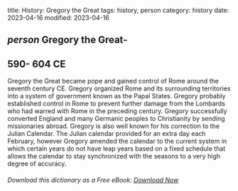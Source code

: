 title: History: Gregory the Great
tags: history, person
category: history
date: 2023-04-16
modified: 2023-04-16

## _person_  Gregory the Great-
  590-
604 CE
-
 Gregory the Great
became pope and gained control of Rome around the seventh century CE.
Gregory organized Rome and its surrounding territories into a system
of government known as the Papal States.  Gregory probably established
control in Rome to prevent further damage from the Lombards who had
warred with Rome in the preceding century.  Gregory successfully
converted England and many Germanic peoples to Christianity by
sending missionaries abroad.   Gregory is also well known for his
correction to the Julian Calendar.   The Julian calendar provided for
an extra day each February, however Gregory amended the calendar to
the current system in which certain years do not have leap years based
on a fixed schedule that allows the calendar to stay synchronized with
the seasons to a very high degree of accuracy.


###### Download *this* dictionary as a Free eBook: [Download Now]({static}static/SerfHistoryDictionary.pdf)

